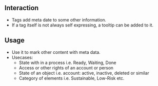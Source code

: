 ## Interaction
* Tags add meta date to some other information.
* If a tag itself is not always self expressing, a tooltip can be added to it.

## Usage
* Use it to mark other content with meta data.
* Usecases:
    * State with in a process i.e. Ready, Waiting, Done
    * Access or other rights of an account or person
    * State of an object i.e. account: active, inactive, deleted or similar
    * Category of elements i.e. Sustainable, Low-Risk etc.
